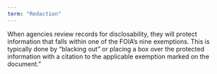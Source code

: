 ```yaml
---
term: "Redaction"
---
```


When agencies review records for disclosability, they will protect information that falls within one of the FOIA’s nine exemptions.  This is typically done by “blacking out” or placing a box over the protected information with a citation to the applicable exemption marked on the document.”

